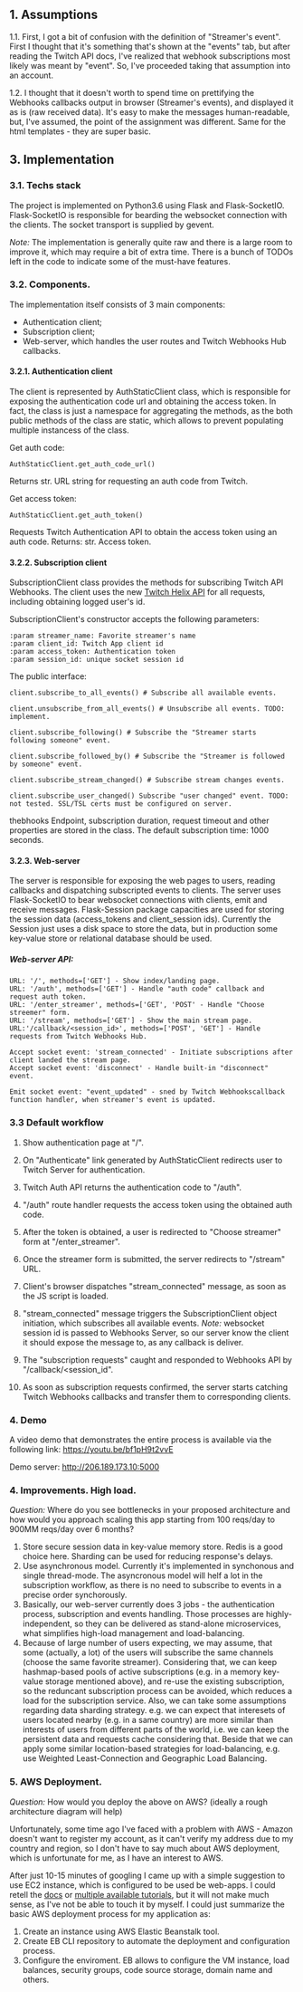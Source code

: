 ## 1. Assumptions


1.1. First, I got a bit of confusion with the definition of "Streamer's event". 
First I thought that it's something that's shown at the "events" tab, but after reading 
the Twitch API docs, I've realized that webhook subscriptions most likely was meant by "event". 
So, I've proceeded taking that assumption into an account.


1.2. I thought that it doesn't worth to spend time on prettifying the Webhooks callbacks output in browser (Streamer's events),
and displayed it as is (raw received data). It's easy to make the messages human-readable, but, I've assumed, 
the point of the assignment was different. Same for the html templates - they are super basic.



## 3. Implementation

### 3.1. Techs stack
The project is implemented on Python3.6 using Flask and Flask-SocketIO.
Flask-SocketIO is responsible for bearding the websocket connection with the clients.
The socket transport is supplied by gevent.

*Note:* The implementation is generally quite raw and there is a large room to improve it, 
which may require a bit of extra time. There is a bunch of TODOs left in the code 
to indicate some of the must-have features.

### 3.2. Components.

The implementation itself consists of 3 main components:
* Authentication client;
* Subscription client;
* Web-server, which handles the user routes and Twitch Webhooks Hub callbacks.


#### 3.2.1. Authentication client

The client is represented by AuthStaticClient class, which is responsible for exposing 
the authentication code url and obtaining the access token. 
In fact, the class is just a namespace for aggregating the methods,
as the both public methods of the class are static, 
which allows to prevent populating multiple instancess of the class.

Get auth code:
```
AuthStaticClient.get_auth_code_url()
```
Returns str. URL string for requesting an auth code from Twitch.

Get access token:
```
AuthStaticClient.get_auth_token()
```
Requests Twitch Authentication API to obtain the access token using an auth code.
Returns: str. Access token.


#### 3.2.2. Subscription client

SubscriptionClient class provides the methods for subscribing Twitch API Webhooks.
The client uses the new [Twitch Helix API](http://google.com) for all requests, 
including obtaining logged user's id.

SubscriptionClient's constructor accepts the following parameters:
```
:param streamer_name: Favorite streamer's name
:param client_id: Twitch App client id
:param access_token: Authentication token
:param session_id: unique socket session id
```
The public interface:
```
client.subscribe_to_all_events() # Subscribe all available events.

client.unsubscribe_from_all_events() # Unsubscribe all events. TODO: implement.

client.subscribe_following() # Subscribe the "Streamer starts following someone" event.

client.subscribe_followed_by() # Subscribe the "Streamer is followed by someone" event.

client.subscribe_stream_changed() # Subscribe stream changes events.

client.subscribe_user_changed() Subscribe "user changed" event. TODO: not tested. SSL/TSL certs must be configured on server.
```
thebhooks Endpoint, subscription duration, request timeout and other properties are stored in the class.
The default subscription time: 1000 seconds.


#### 3.2.3. Web-server

The server is responsible for exposing the web pages to users,
reading callbacks and dispatching subscripted events to clients.
The server uses Flask-SocketIO to bear websocket connections with clients, 
emit and receive messages.
Flask-Session package capacities are used for storing the session data 
(access_tokens and client_session ids).
Currently the Session just uses a disk space to store the data, 
but in production some key-value store or relational database should be used.

##### Web-server API:

```
URL: '/', methods=['GET'] - Show index/landing page.
URL: '/auth', methods=['GET'] - Handle "auth code" callback and request auth token.
URL: '/enter_streamer', methods=['GET', 'POST' - Handle "Choose streemer" form.
URL: '/stream', methods=['GET'] - Show the main stream page.
URL:'/callback/<session_id>', methods=['POST', 'GET'] - Handle requests from Twitch Webhooks Hub. 

Accept socket event: 'stream_connected' - Initiate subscriptions after client landed the stream page.
Accept socket event: 'disconnect' - Handle built-in "disconnect" event.

Emit socket event: "event_updated" - sned by Twitch Webhookscallback function handler, when streamer's event is updated.
```



### 3.3 Default workflow


1. Show authentication page at "/".

2. On "Authenticate" link generated by AuthStaticClient redirects user to Twitch Server for authentication.

3. Twitch Auth API returns the authentication code to "/auth".

4. "/auth" route handler requests the access token using the obtained auth code.

5. After the token is obtained, a user is redirected to "Choose streamer" form at "/enter_streamer".

6. Once the streamer form is submitted, the server redirects to "/stream" URL.

7. Client's browser dispatches "stream_connected" message, as soon as the JS script is loaded.

8. "stream_connected" message triggers the SubscriptionClient object initiation, which subscribes all available events.
*Note:* websocket session id is passed to Webhooks Server, so our server know the client it should expose the message to, 
as any callback is deliver.
9. The "subscription requests" caught and responded to Webhooks API by "/callback/<session_id".

10. As soon as subscription requests confirmed, the server starts catching 
Twitch Webhooks callbacks and transfer them to corresponding clients.

### 4. Demo

A video demo that demonstrates the entire process is available via the following link: https://youtu.be/bf1pH9t2vvE

Demo server: http://206.189.173.10:5000

### 4. Improvements. High load.

*Question:* Where do you see bottlenecks in your proposed architecture and how would you approach scaling this app starting from 100 reqs/day to 900MM reqs/day over 6 months?

1. Store secure session data in key-value memory store.
Redis is a good choice here. Sharding can be used for reducing response's delays.
2. Use asynchronous model. 
Currently it's implemented in synchonous and single thread-mode. 
The asyncronous model will helf a lot in the subscription workflow,
 as there is no need to subscribe to events in a precise order synchorously.
3. Basically, our web-server currently does 3 jobs - the authentication process, subscription and events handling.
 Those processes are highly-independent, so they can be delivered as stand-alone microservices, 
 what simplifies high-load management and load-balancing.
4. Because of large number of users expecting, we may assume, that some (actually, a lot) 
of the users will subscribe the same channels (choose the same favorite streamer).
Considering that, we can keep hashmap-based pools of active subscriptions 
(e.g. in a memory key-value storage mentioned above), 
and re-use the existing subscription, so the reduncant subscription process 
can be avoided, which reduces a load for the subscription service.
Also, we can take some assumptions regarding data sharding strategy. 
e.g. we can expect that interesets of users located nearby 
(e.g. in a same country) are more similar than interests of users
from different parts of the world, i.e. we can keep the persistent data 
and requests cache considering that. 
Beside that we can apply some similar location-based strategies for load-balancing, 
e.g. use Weighted Least-Connection and Geographic Load Balancing.

### 5. AWS Deployment.

*Question:* How would you deploy the above on AWS? (ideally a rough architecture diagram will help)

Unfortunately, some time ago I've faced with a problem with AWS - 
Amazon doesn't want to register my account, as it can't 
verify my address due to my country and region, 
so I don't have to say much about AWS deployment, 
which is unfortunate for me, as I have an interest to AWS.

After just 10-15 minutes of googling I came up with a simple suggestion to use EC2 instance, which is configured 
to be used be web-apps. I could retell the [docs](https://docs.aws.amazon.com/elasticbeanstalk/latest/dg/create-deploy-python-flask.html) or [multiple available tutorials](https://medium.com/@rodkey/deploying-a-flask-application-on-aws-a72daba6bb80,
), but it will not make much sense, as I've not be able to touch it by myself.
I could just summarize the basic AWS deployment process for my application as:
1. Create an instance using AWS Elastic Beanstalk tool.
2. Create EB CLI repository to automate the deployment and configuration process.
3. Configure the enviroment. EB allows to configure the VM instance, load balances, security groups,
code source storage, domain name and others.

